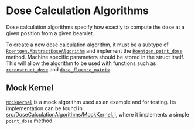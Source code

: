 # Dose Calculation Algorithms

Dose calculation algorithms specify how exactly to compute the dose at a given position from a given beamlet.

To create a new dose calculation algorithm, it must be a subtype of [`Roentgen.AbstractDoseAlgorithm`](@ref) and implement the [`Roentgen.point_dose`](@ref) method.
Machine specific parameters should be stored in the struct itself.
This will allow the algorithm to be used with functions such as [`reconstruct_dose`](@ref) and [`dose_fluence_matrix`](@ref)


## Mock Kernel

[`MockKernel`](@ref) is a mock algorithm used as an example and for testing.
Its implementation can be found in [src/DoseCalculationAlgorithms/MockKernel.jl](https://github.com/lmejn/Roentgen.jl/blob/main/src/DoseCalculationAlgorithms/MockKernel.jl), where it implements a simple `point_dose` method.
